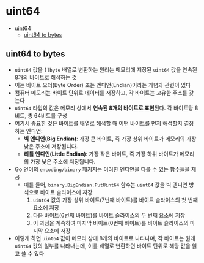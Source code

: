 # uint64

- [uint64](#uint64)
    - [uint64 to bytes](#uint64-to-bytes)

## uint64 to bytes

- `uint64` 값을 `[]byte` 배열로 변환하는 원리는 메모리에 저장된 `uint64` 값을 연속된 8개의 바이트로 해석하는 것
- 이는 바이트 오더(Byte Order) 또는 엔디언(Endian)이라는 개념과 관련이 있다
- 컴퓨터 메모리는 바이트 단위로 데이터를 저장하고, 각 바이트는 고유한 주소를 갖는다
- `uint64` 타입의 값은 메모리 상에서 **연속된 8개의 바이트로 표현**된다. 각 바이트당 8비트, 총 64비트를 구성
- 여기서 중요한 것은 바이트를 배열로 해석할 때 어떤 바이트를 먼저 해석할지 결정하는 엔디언:
    - **빅 엔디언(Big Endian)**: 가장 큰 바이트, 즉 가장 상위 바이트가 메모리의 가장 낮은 주소에 저장됩니다.
    - **리틀 엔디언(Little Endian)**: 가장 작은 바이트, 즉 가장 하위 바이트가 메모리의 가장 낮은 주소에 저장됩니다.
- Go 언어의 `encoding/binary` 패키지는 이러한 엔디언을 다룰 수 있는 함수들을 제공
    - 예를 들어, `binary.BigEndian.PutUint64` 함수는 `uint64` 값을 빅 엔디언 방식으로 바이트 슬라이스에 저장
        1. `uint64` 값의 가장 상위 바이트(7번째 바이트)를 바이트 슬라이스의 첫 번째 요소에 저장
        2. 다음 바이트(6번째 바이트)를 바이트 슬라이스의 두 번째 요소에 저장
        3. 이 과정을 계속하여 마지막 바이트(0번째 바이트)를 바이트 슬라이스의 마지막 요소에 저장
- 이렇게 하면 `uint64` 값이 메모리 상에 8개의 바이트로 나타나며, 각 바이트는 원래 `uint64` 값의 일부를 나타내는데, 이를 배열로 변환하면 바이트 단위로 해당 값을 읽고 쓸 수 있다
